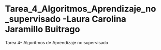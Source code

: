 # Tarea_4_Algoritmos_Aprendizaje_no_supervisado -Laura Carolina Jaramillo Buitrago
Tarea 4- Algoritmos de Aprendizaje no supervisado
